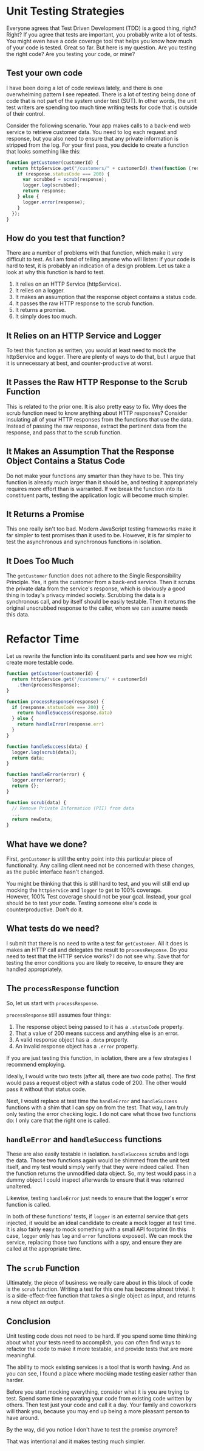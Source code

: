# Unit Testing Strategies

Everyone agrees that Test Driven Development (TDD) is a good thing, right? Right? If you agree that tests are important, you probably write a lot of tests. You might even have a code coverage tool that helps you know how much of your code is tested. Great so far. But here is my question. Are you testing the right code? Are you testing your code, or mine?

## Test your own code

I have been doing a lot of code reviews lately, and there is one overwhelming pattern I see repeated. There is a lot of testing being done of code that is not part of the system under test (SUT). In other words, the unit test writers are spending too much time writing tests for code that is outside of their control.

Consider the following scenario. Your app makes calls to a back-end web service to retrieve customer data. You need to log each request and response, but you also need to ensure that any private information is stripped from the log. For your first pass, you decide to create a function that looks something like this:

```javascript
function getCustomer(customerId) {
  return httpService.get("/customers/" + customerId).then(function (response) {
    if (response.statusCode === 200) {
      var scrubbed = scrub(response);
      logger.log(scrubbed);
      return response;
    } else {
      logger.error(response);
    }
  });
}
```

## How do you test that function?

There are a number of problems with that function, which make it very difficult to test. As I am fond of telling anyone who will listen: if your code is hard to test, it is probably an indication of a design problem. Let us take a look at why this function is hard to test.

1. It relies on an HTTP Service (httpService).
2. It relies on a logger.
3. It makes an assumption that the response object contains a status code.
4. It passes the raw HTTP response to the scrub function.
5. It returns a promise.
6. It simply does too much.

## It Relies on an HTTP Service and Logger

To test this function as written, you would at least need to mock the httpService and logger. There are plenty of ways to do that, but I argue that it is unnecessary at best, and counter-productive at worst.

## It Passes the Raw HTTP Response to the Scrub Function

This is related to the prior one. It is also pretty easy to fix. Why does the scrub function need to know anything about HTTP responses? Consider insulating all of your HTTP responses from the functions that use the data. Instead of passing the raw response, extract the pertinent data from the response, and pass that to the scrub function.

## It Makes an Assumption That the Response Object Contains a Status Code

Do not make your functions any smarter than they have to be. This tiny function is already much larger than it should be, and testing it appropriately requires more effort than is warranted. If we break the function into its constituent parts, testing the application logic will become much simpler.

## It Returns a Promise

This one really isn't too bad. Modern JavaScript testing frameworks make it far simpler to test promises than it used to be. However, it is far simpler to test the asynchronous and synchronous functions in isolation.

## It Does Too Much

The `getCustomer` function does not adhere to the Single Responsibility Principle. Yes, it gets the customer from a back-end service. Then it scrubs the private data from the service's response, which is obviously a good thing in today's privacy minded society. Scrubbing the data is a synchronous call, and by itself should be easily testable. Then it returns the original unscrubbed response to the caller, whom we can assume needs this data.

# Refactor Time

Let us rewrite the function into its constituent parts and see how we might create more testable code.

```typescript
function getCustomer(customerId) {
  return httpService.get('/customers/' + customerId)
    .then(processResponse);
}

function processResponse(response) {
  if (response.statusCode === 200) {
    return handleSuccess(response.data)
  } else {
    return handleError(response.err)
  }
}

function handleSuccess(data) {
  logger.log(scrub(data));
  return data;
}

function handleError(error) {
  logger.error(error);
  return {};
}

function scrub(data) {
  // Remove Private Information (PII) from data
  ...
  return newData;
}
```

## What have we done?

First, `getCustomer` is still the entry point into this particular piece of functionality. Any calling client need not be concerned with these changes, as the public interface hasn't changed.

You might be thinking that this is still hard to test, and you will still end up mocking the `httpService` and `logger` to get to 100% coverage. However, 100% Test coverage should not be your goal. Instead, your goal should be to test *your* code. Testing someone else's code is counterproductive. Don't do it.

## What tests do we need?

I submit that there is no need to write a test for `getCustomer`. All it does is makes an HTTP call and delegates the result to `processResponse`. Do you need to test that the HTTP service works? I do not see why. Save that for testing the error conditions you are likely to receive, to ensure they are handled appropriately.

## The `processResponse` function

So, let us start with `processResponse`.

`processResponse` still assumes four things:

1. The response object being passed to it has a `.statusCode` property.
2. That a value of 200 means success and anything else is an error.
3. A valid response object has a `.data` property.
4. An invalid response object has a `.error` property.

If you are just testing this function, in isolation, there are a few strategies I recommend employing.

Ideally, I would write two tests (after all, there are two code paths). The first would pass a request object with a status code of 200. The other would pass it without that status code.

Next, I would replace at test time the `handleError` and `handleSuccess` functions with a shim that I can spy on from the test. That way, I am truly only testing the error checking logic. I do not care what those two functions do: I only care that the right one is called.

## `handleError` and `handleSuccess` functions

These are also easily testable in isolation. `handleSuccess` scrubs and logs the data. Those two functions again would be shimmed from the unit test itself, and my test would simply verify that they were indeed called. Then the function returns the unmodified data object. So, my test would pass in a dummy object I could inspect afterwards to ensure that it was returned unaltered.

Likewise, testing `handleError` just needs to ensure that the logger's error function is called.

In both of these functions' tests, if `logger` is an external service that gets injected, it would be an ideal candidate to create a mock logger at test time. It is also fairly easy to mock something with a small API footprint (In this case, `logger` only has `log` and `error` functions exposed). We can mock the service, replacing those two functions with a spy, and ensure they are called at the appropriate time.

## The `scrub` Function

Ultimately, the piece of business we really care about in this block of code is the `scrub` function. Writing a test for this one has become almost trivial. It is a side-effect-free function that takes a single object as input, and returns a new object as output.

## Conclusion

Unit testing code does not need to be hard. If you spend some time thinking about what your tests need to accomplish, you can often find ways to refactor the code to make it more testable, and provide tests that are more meaningful.

The ability to mock existing services is a tool that is worth having. And as you can see, I found a place where mocking made testing easier rather than harder.

Before you start mocking everything, consider what it is you are trying to test. Spend some time separating your code from existing code written by others. Then test just your code and call it a day. Your family and coworkers will thank you, because you may end up being a more pleasant person to have around.

By the way, did you notice I don't have to test the promise anymore?

That was intentional and it makes testing much simpler.
